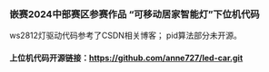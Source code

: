 ### 嵌赛2024中部赛区参赛作品 “可移动居家智能灯”下位机代码
ws2812灯驱动代码参考了CSDN相关博客；
pid算法部分未开源。
#### 上位机代码开源链接：https://github.com/anne727/led-car.git
